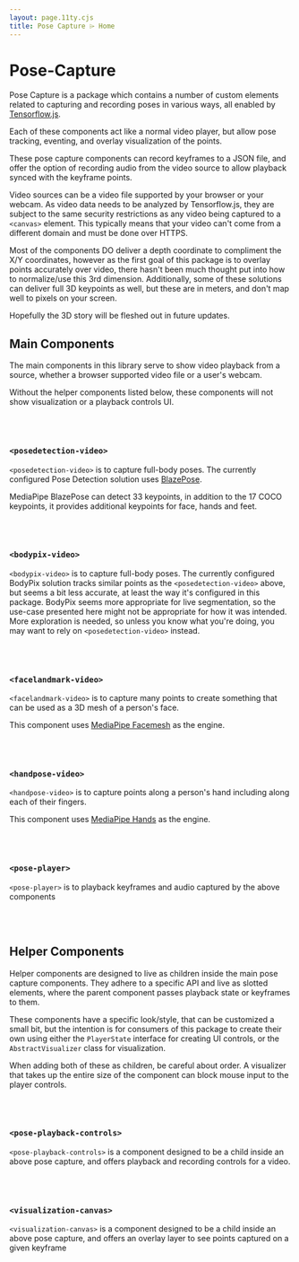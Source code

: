 ```yaml
---
layout: page.11ty.cjs
title: Pose Capture ⌲ Home
---
```


# Pose-Capture

Pose Capture is a package which contains a number of custom elements related to capturing and recording poses in 
various ways, all enabled by [Tensorflow.js](https://www.tensorflow.org/js/).

Each of these components act like a normal video player, but allow pose tracking, eventing, and
overlay visualization of the points.

These pose capture components can record keyframes to a JSON file, and offer the option
of recording audio from the video source to allow playback synced with the keyframe points.

Video sources can be a video file supported by your browser or your webcam. As video data needs
to be analyzed by Tensorflow.js, they are subject to the same security restrictions
as any video being captured to a `<canvas>` element. This typically means that your video
can't come from a different domain and must be done over HTTPS.

Most of the components DO deliver a depth coordinate to compliment the X/Y
coordinates, however as the first goal of this package is to overlay points accurately
over video, there hasn't been much thought put into how to normalize/use this 3rd dimension.
Additionally, some of these solutions can deliver full 3D keypoints as well, but these
are in meters, and don't map well to pixels on your screen. 

Hopefully the 3D story will be fleshed out in future updates.

## Main Components

The main components in this library serve to show video playback from a source,
whether a browser supported video file or a user's webcam.

Without the helper components listed below, these components will not show
visualization or a playback controls UI.

<br /><br />
### `<posedetection-video>`
`<posedetection-video>` is to capture full-body poses. The currently configured
Pose Detection solution uses [BlazePose](https://storage.googleapis.com/tfjs-models/demos/pose-detection/index.html?model=blazepose).

MediaPipe BlazePose can detect 33 keypoints, in addition to the 17 COCO keypoints,
it provides additional keypoints for face, hands and feet.

<br /><br />
### `<bodypix-video>`
`<bodypix-video>` is to capture full-body poses. The currently configured 
BodyPix solution tracks similar points as the `<posedetection-video>` above, but seems
a bit less accurate, at least the way it's configured in this package. BodyPix seems more appropriate for 
live segmentation, so the use-case presented here might not be appropriate for how it was 
intended. More exploration is needed, so unless you know what you're doing, you
may want to rely on `<posedetection-video>` instead.

<br /><br />
### `<facelandmark-video>`
`<facelandmark-video>` is to capture many points to create something that can 
be used as a 3D mesh of a person's face. 

This component uses [MediaPipe Facemesh](https://storage.googleapis.com/tfjs-models/demos/face-landmarks-detection/index.html) 
as the engine.

<br /><br />
### `<handpose-video>`
`<handpose-video>` is to capture points along a person's hand including along each of their fingers.

This component uses [MediaPipe Hands](https://storage.googleapis.com/tfjs-models/demos/hand-pose-detection/index.html?model=mediapipe_hands)
as the engine.

<br /><br />
### `<pose-player>`
`<pose-player>` is to playback keyframes and audio captured by the above components

<br /><br />
## Helper Components

Helper components are designed to live as children inside the main pose capture
components. They adhere to a specific API and live as slotted elements, where the parent
component passes playback state or keyframes to them.

These components have a specific look/style, that can be customized a small bit, but the intention
is for consumers of this package to create their own using either the `PlayerState` interface for 
creating UI controls, or the `AbstractVisualizer` class for visualization.

When adding both of these as children, be careful about order. A visualizer that takes
up the entire size of the component can block mouse input to the player controls.

<br /><br />
### `<pose-playback-controls>`
`<pose-playback-controls>` is a component designed to be a child inside an above
pose capture, and offers playback and recording controls for a video.

<br /><br />
### `<visualization-canvas>`
`<visualization-canvas>` is a component designed to be a child inside an above
pose capture, and offers an overlay layer to see points captured on a given keyframe
